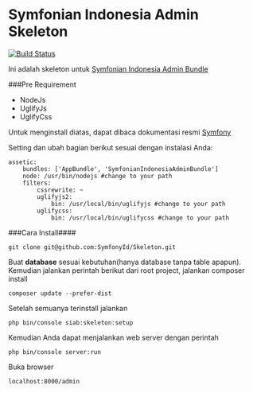 Symfonian Indonesia Admin Skeleton
==================================

[![Build Status](https://travis-ci.org/SymfonyId/Skeleton.svg?branch=master)](https://travis-ci.org/SymfonyId/Skeleton)

Ini adalah skeleton untuk [Symfonian Indonesia Admin Bundle](https://github.com/SymfonyId/AdminBundle)

###Pre Requirement

- NodeJs
- UglifyJs
- UglifyCss

Untuk menginstall diatas, dapat dibaca dokumentasi resmi [Symfony](http://symfony.com/doc/current/cookbook/assetic/uglifyjs.html)

Setting dan ubah bagian berikut sesuai dengan instalasi Anda:

```lang=yml
assetic:
    bundles: ['AppBundle', 'SymfonianIndonesiaAdminBundle']
    node: /usr/bin/nodejs #change to your path
    filters:
        cssrewrite: ~
        uglifyjs2:
            bin: /usr/local/bin/uglifyjs #change to your path
        uglifycss:
            bin: /usr/local/bin/uglifycss #change to your path
```

###Cara Install####

```lang=shell
git clone git@github.com:SymfonyId/Skeleton.git
```

Buat **database** sesuai kebutuhan(hanya database tanpa table apapun). Kemudian jalankan perintah berikut dari root project, jalankan composer install

```lang=shell
composer update --prefer-dist
```

Setelah semuanya terinstall jalankan

```lang=shell
php bin/console siab:skeleton:setup
```

Kemudian Anda dapat menjalankan web server dengan perintah

```lang=shell
php bin/console server:run
```

Buka browser

```lang=shell
localhost:8000/admin
```
